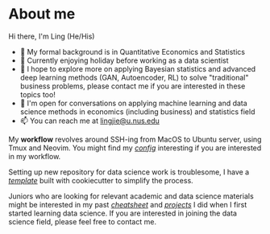 # About me

Hi there, I'm Ling (He/His)

- 🏫 My formal background is in Quantitative Economics and Statistics
- 🔭 Currently enjoying holiday before working as a data scientist
- 🌱 I hope to explore more on applying Bayesian statistics and advanced deep learning methods (GAN, Autoencoder, RL) to solve "traditional" business problems, please contact me if you are interested in these topics too!
- 💬 I'm open for conversations on applying machine learning and data science methods in economics (including business) and statistics field
- 📫 You can reach me at lingjie@u.nus.edu

My **workflow** revolves around SSH-ing from
MacOS to Ubuntu server, using Tmux and Neovim.
You might find my
[*config*](https://github.com/lingjie00/cli_settings)
interesting if you are interested in my workflow.

Setting up new repository for data science work is
troublesome, I have a
[*template*](https://github.com/lingjie00/template)
built with cookiecutter to simplify the process.

Juniors who are looking for relevant academic
and data science materials might be interested in
my past
[*cheatsheet*](https://github.com/lingjie00/NUS_cheatsheet)
and
[*projects*](https://github.com/lingjie00/projects)
I did when I first started learning data science.
If you are interested in joining the data science field,
please feel free to contact me.
